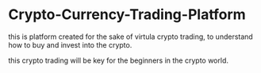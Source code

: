 # Crypto-Currency-Trading-Platform

this is platform created for the sake of virtula crypto trading, to understand how to buy and invest into the crypto.

this crypto trading will be key for the beginners in the crypto world.

